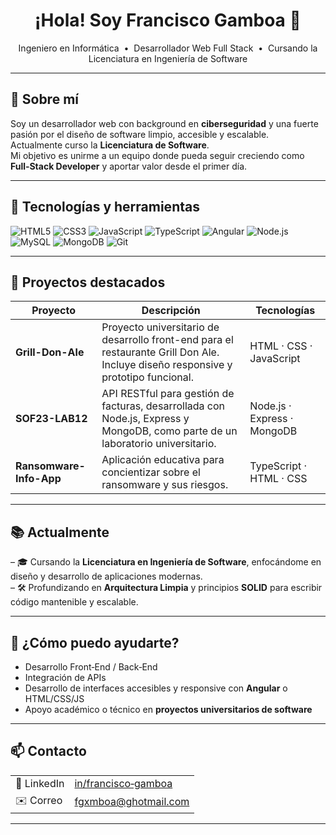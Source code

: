 <h1 align="center">¡Hola! Soy Francisco Gamboa 👋</h1>

<p align="center">
  Ingeniero en Informática &nbsp;•&nbsp; Desarrollador Web Full&nbsp;Stack &nbsp;•&nbsp; Cursando la Licenciatura en Ingeniería de Software
</p>

---

## 🌟 Sobre mí
Soy un desarrollador web con background en **ciberseguridad** y una fuerte pasión por el diseño de software limpio, accesible y escalable.  
Actualmente curso la **Licenciatura de Software**.  
Mi objetivo es unirme a un equipo donde pueda seguir creciendo como **Full‑Stack Developer** y aportar valor desde el primer día.

---

## 🚀 Tecnologías y herramientas
![HTML5](https://img.shields.io/badge/HTML5-E34F26?style=flat-square&logo=html5&logoColor=white)
![CSS3](https://img.shields.io/badge/CSS3-1572B6?style=flat-square&logo=css3&logoColor=white)
![JavaScript](https://img.shields.io/badge/JavaScript-F7DF1E?style=flat-square&logo=javascript&logoColor=black)
![TypeScript](https://img.shields.io/badge/TypeScript-3178C6?style=flat-square&logo=typescript&logoColor=white)
![Angular](https://img.shields.io/badge/Angular-DD0031?style=flat-square&logo=angular&logoColor=white)
![Node.js](https://img.shields.io/badge/Node.js-339933?style=flat-square&logo=node.js&logoColor=white)
![MySQL](https://img.shields.io/badge/MySQL-005C84?style=flat-square&logo=mysql&logoColor=white)
![MongoDB](https://img.shields.io/badge/MongoDB-47A248?style=flat-square&logo=mongodb&logoColor=white)
![Git](https://img.shields.io/badge/Git-F05032?style=flat-square&logo=git&logoColor=white)

---

## 📌 Proyectos destacados
| Proyecto | Descripción | Tecnologías |
|----------|-------------|-------------|
| **Grill-Don-Ale** | Proyecto universitario de desarrollo front-end para el restaurante Grill Don Ale. Incluye diseño responsive y prototipo funcional. | HTML · CSS · JavaScript |
| **SOF23-LAB12** | API RESTful para gestión de facturas, desarrollada con Node.js, Express y MongoDB, como parte de un laboratorio universitario. | Node.js · Express · MongoDB |
| **Ransomware-Info-App** | Aplicación educativa para concientizar sobre el ransomware y sus riesgos. | TypeScript · HTML · CSS |


---

## 📚 Actualmente

– 🎓 Cursando la **Licenciatura en Ingeniería de Software**, enfocándome en diseño y desarrollo de aplicaciones modernas.  
– 🛠️ Profundizando en **Arquitectura Limpia** y principios **SOLID** para escribir código mantenible y escalable.  

---

## 💬 ¿Cómo puedo ayudarte?
- Desarrollo Front‑End / Back‑End
- Integración de APIs
- Desarrollo de interfaces accesibles y responsive con **Angular** o HTML/CSS/JS  
- Apoyo académico o técnico en **proyectos universitarios de software**


---

## 📫 Contacto
| | |
|---|---|
| 💼 LinkedIn | [in/francisco‑gamboa](https://www.linkedin.com/in/fgxmboa/) |
| ✉️ Correo | fgxmboa@ghotmail.com |

---
